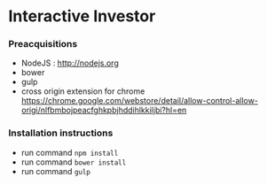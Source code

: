# Interactive Investor

### Preacquisitions
* NodeJS : http://nodejs.org
* bower
* gulp
* cross origin extension for chrome https://chrome.google.com/webstore/detail/allow-control-allow-origi/nlfbmbojpeacfghkpbjhddihlkkiljbi?hl=en

### Installation instructions
* run command ```npm install```
* run command ```bower install```
* run command ```gulp```
